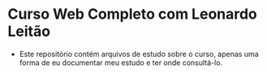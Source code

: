 # Curso Web Completo com Leonardo Leitão

  - Este repositório contém arquivos de estudo sobre o curso, apenas uma forma de eu documentar meu estudo e ter onde consultá-lo.